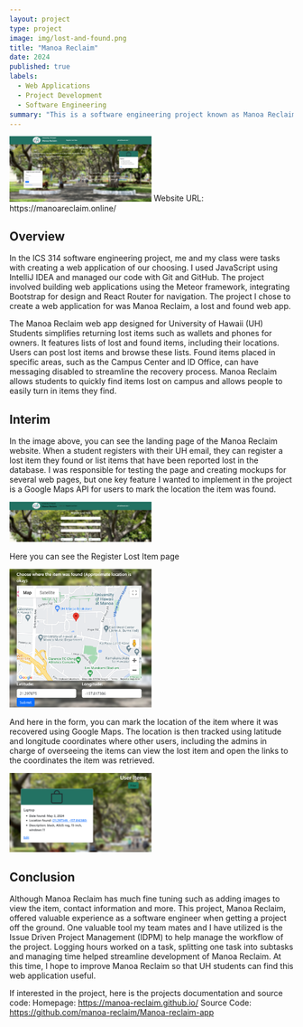 ```yaml
---
layout: project
type: project
image: img/lost-and-found.png
title: "Manoa Reclaim"
date: 2024
published: true
labels:
  - Web Applications
  - Project Development
  - Software Engineering
summary: "This is a software engineering project known as Manoa Reclaim, and for the project I designed a Lost and Found web application with other team members using software engineering concepts taught through the course."
---
```

<img class="img-fluid" src="../img/Home.png" style="width: 50%; height: auto;">
Website URL: https://manoareclaim.online/

## Overview

In the ICS 314 software engineering project, me and my class were tasks with creating a web application of our choosing. I used JavaScript using IntelliJ IDEA and managed our code with Git and GitHub. The project involved building web applications using the Meteor framework, integrating Bootstrap for design and React Router for navigation. The project I chose to create a web application for was Manoa Reclaim, a lost and found web app.

The Manoa Reclaim web app designed for University of Hawaii (UH) Students simplifies returning lost items such as wallets and phones for owners. It features lists of lost and found items, including their locations. Users can post lost items and browse these lists. Found items placed in specific areas, such as the Campus Center and ID Office, can have messaging disabled to streamline the recovery process. Manoa Reclaim allows students to quickly find items lost on campus and allows people to easily turn in items they find.

## Interim

In the image above, you can see the landing page of the Manoa Reclaim website. When a student registers with their UH email, they can register a lost item they found or list items that have been reported lost in the database. I was responsible for testing the page and creating mockups for several web pages, but one key feature I wanted to implement in the project is a Google Maps API for users to mark the location the item was found.

<img class="img-fluid" src="../img/Register.png" style="width: 50%; height: auto;">

Here you can see the Register Lost Item page

<img class="img-fluid" src="../img/Maps.png" style="width: 50%; height: auto;">

And here in the form, you can mark the location of the item where it was recovered using Google Maps. The location is then tracked using latitude and longitude coordinates where other users, including the admins in charge of overseeing the items can view the lost item and open the links to the coordinates the item was retrieved.

<img class="img-fluid" src="../img/ItemList.png" style="width: 50%; height: auto;">

## Conclusion

Although Manoa Reclaim has much fine tuning such as adding images to view the item, contact information and more. This project, Manoa Reclaim, offered valuable experience as a software engineer when getting a project off the ground. One valuable tool my team mates and I have utilized is the Issue Driven Project Management (IDPM) to help manage the workflow of the project. Logging hours worked on a task, splitting one task into subtasks and managing time helped streamline development of Manoa Reclaim. At this time, I hope to improve Manoa Reclaim so that UH students can find this web application useful.

If interested in the project, here is the projects documentation and source code:
Homepage: https://manoa-reclaim.github.io/
Source Code: https://github.com/manoa-reclaim/Manoa-reclaim-app

